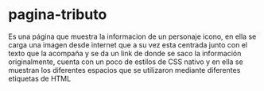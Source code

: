 # pagina-tributo
Es una página que muestra la informacion de un personaje icono, en ella se carga una imagen desde internet que a su vez esta centrada junto con el texto que
la acompaña y se da un link de donde se saco la información originalmente, cuenta con un poco de estilos de CSS nativo y en ella se muestran los diferentes 
espacios que se utilizaron mediante diferentes etiquetas de HTML
